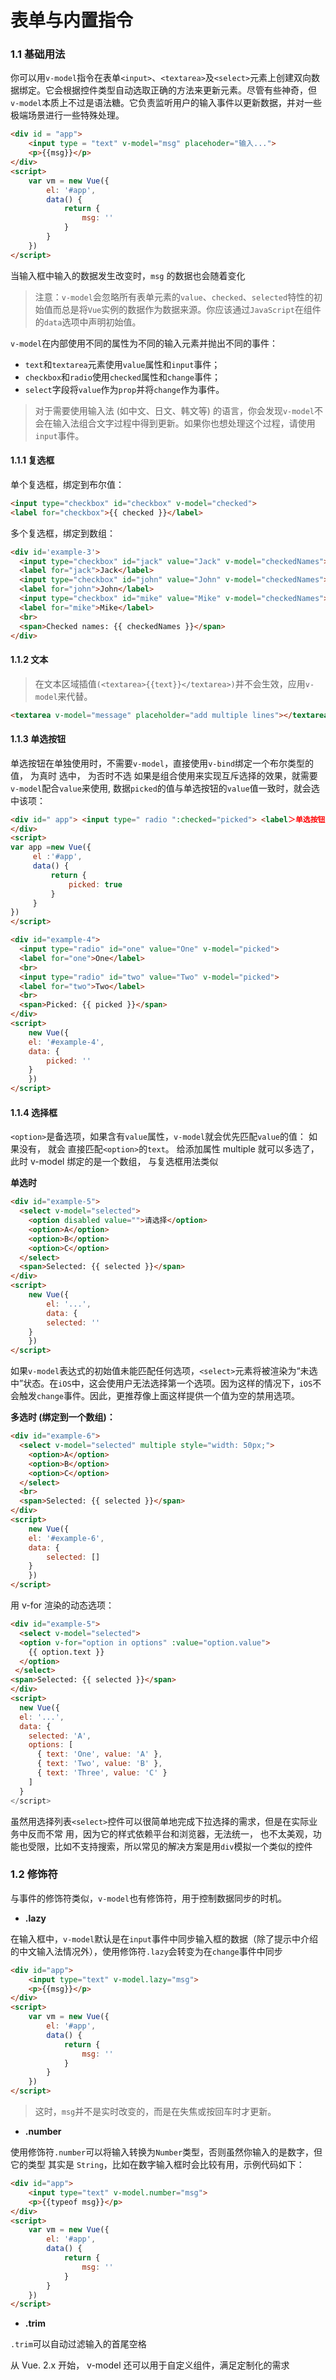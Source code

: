 # 表单与内置指令

### 1.1 基础用法

你可以用` v-model `指令在表单` <input> `、` <textarea> `及` <select> `元素上创建双向数据绑定。它会根据控件类型自动选取正确的方法来更新元素。尽管有些神奇，但` v-model `本质上不过是语法糖。它负责监听用户的输入事件以更新数据，并对一些极端场景进行一些特殊处理。

```html
<div id = "app">
    <input type = "text" v-model="msg" placehoder="输入...">
    <p>{{msg}}</p>
</div>
<script>
    var vm = new Vue({
        el: '#app',
        data() {
            return {
                msg: ''
            }
        }
    })
</script>
```

当输入框中输入的数据发生改变时，` msg ` 的数据也会随着变化

> 注意：` v-model `会忽略所有表单元素的` value `、` checked `、` selected `特性的初始值而总是将` Vue `实例的数据作为数据来源。你应该通过` JavaScript `在组件的` data `选项中声明初始值。

` v-model `在内部使用不同的属性为不同的输入元素并抛出不同的事件：

- ` text `和` textarea `元素使用` value `属性和` input `事件；
- ` checkbox `和` radio `使用` checked `属性和` change `事件；
- ` select `字段将` value `作为` prop `并将` change `作为事件。

> 对于需要使用输入法 (如中文、日文、韩文等) 的语言，你会发现` v-model `不会在输入法组合文字过程中得到更新。如果你也想处理这个过程，请使用` input `事件。

#### 1.1.1 复选框

单个复选框，绑定到布尔值：
```html
<input type="checkbox" id="checkbox" v-model="checked">
<label for="checkbox">{{ checked }}</label>
```
多个复选框，绑定到数组：
```html
<div id='example-3'>
  <input type="checkbox" id="jack" value="Jack" v-model="checkedNames">
  <label for="jack">Jack</label>
  <input type="checkbox" id="john" value="John" v-model="checkedNames">
  <label for="john">John</label>
  <input type="checkbox" id="mike" value="Mike" v-model="checkedNames">
  <label for="mike">Mike</label>
  <br>
  <span>Checked names: {{ checkedNames }}</span>
</div>
```
#### 1.1.2 文本

> 在文本区域插值` (<textarea>{{text}}</textarea>) `并不会生效，应用` v-model `来代替。

```html
<textarea v-model="message" placeholder="add multiple lines"></textarea>
```

#### 1.1.3 单选按钮

单选按钮在单独使用时，不需要` v-model `，直接使用` v-bind `绑定一个布尔类型的值， 为真时 选中， 为否时不选
如果是组合使用来实现互斥选择的效果，就需要` v-model `配合` value `来使用,
数据` picked `的值与单选按钮的` value `值一致时，就会选中该项：
```html
<div id=" app"> <input type=" radio ":checked="picked"> <label＞单选按钮＜／label>
</div> 
<script> 
var app =new Vue({
     el :'#app', 
     data() {
         return {
             picked: true
         }
     }
})
</script>
```
```html
<div id="example-4">
  <input type="radio" id="one" value="One" v-model="picked">
  <label for="one">One</label>
  <br>
  <input type="radio" id="two" value="Two" v-model="picked">
  <label for="two">Two</label>
  <br>
  <span>Picked: {{ picked }}</span>
</div>
<script>
    new Vue({
    el: '#example-4',
    data: {
        picked: ''
    }
    })
</script>
```

#### 1.1.4 选择框

` <option> `是备选项，如果含有` value `属性，` v-model `就会优先匹配` value `的值： 如果没有， 就会 直接匹配` <option> `的` text `。 给<selected>添加属性 multiple 就可以多选了， 此时 v-model 绑定的是一个数组， 与复选框用法类似

**单选时**

```html
<div id="example-5">
  <select v-model="selected">
    <option disabled value="">请选择</option>
    <option>A</option>
    <option>B</option>
    <option>C</option>
  </select>
  <span>Selected: {{ selected }}</span>
</div>
<script>
    new Vue({
        el: '...',
        data: {
        selected: ''
    }
    })
</script>
```

如果` v-model `表达式的初始值未能匹配任何选项，` <select> `元素将被渲染为“未选中”状态。在` iOS `中，这会使用户无法选择第一个选项。因为这样的情况下，` iOS `不会触发` change `事件。因此，更推荐像上面这样提供一个值为空的禁用选项。

**多选时 (绑定到一个数组)：**
```html
<div id="example-6">
  <select v-model="selected" multiple style="width: 50px;">
    <option>A</option>
    <option>B</option>
    <option>C</option>
  </select>
  <br>
  <span>Selected: {{ selected }}</span>
</div>
<script>
    new Vue({
    el: '#example-6',
    data: {
        selected: []
    }
    })
</script>
```
用 v-for 渲染的动态选项：
```html
<div id="example-5">
  <select v-model="selected">
  <option v-for="option in options" :value="option.value">
    {{ option.text }}
  </option>
 </select>
<span>Selected: {{ selected }}</span>
</div>
<script>
  new Vue({
  el: '...',
  data: {
    selected: 'A',
    options: [
      { text: 'One', value: 'A' },
      { text: 'Two', value: 'B' },
      { text: 'Three', value: 'C' }
    ]
  }
</script>
```

虽然用选择列表` <select> `控件可以很简单地完成下拉选择的需求，但是在实际业务中反而不常 用，因为它的样式依赖平台和浏览器，无法统一， 也不太美观，功能也受限，比如不支持搜索，所以常见的解决方案是用` div `模拟一个类似的控件

### 1.2 修饰符

与事件的修饰符类似，` v-model `也有修饰符，用于控制数据同步的时机。

-  **.lazy**

在输入框中，` v-model `默认是在` input `事件中同步输入框的数据（除了提示中介绍的中文输入法情况外），使用修饰符` .lazy `会转变为在` change `事件中同步

```html
<div id="app">
    <input type="text" v-model.lazy="msg">
    <p>{{msg}}</p>
</div>
<script>
    var vm = new Vue({
        el: '#app',
        data() {
            return {
                msg: ''
            }
        }
    })
</script>
```
> 这时，` msg `并不是实时改变的，而是在失焦或按回车时才更新。

- **.number**


使用修饰符` .number `可以将输入转换为` Number `类型，否则虽然你输入的是数字，但它的类型 其实是 ` String `，比如在数字输入框时会比较有用，示例代码如下：
```html
<div id="app">
    <input type="text" v-model.number="msg">
    <p>{{typeof msg}}</p>
</div>
<script>
    var vm = new Vue({
        el: '#app',
        data() {
            return {
                msg: ''
            }
        }
    })
</script>
```

- **.trim**

 ` .trim `可以自动过滤输入的首尾空格

 从 Vue. 2.x 开始， v-model 还可以用于自定义组件，满足定制化的需求